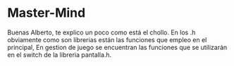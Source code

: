 # Master-Mind

Buenas Alberto, te explico un poco como está el chollo. En los .h obviamente como son librerias están las funciones que empleo en el principal,
En gestion de juego se encuentran las funciones que se utilizarán en el switch de la libreria pantalla.h.
